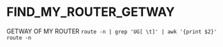 # FIND_MY_ROUTER_GETWAY
GETWAY OF MY ROUTER 
`route -n | grep 'UG[ \t]' | awk '{print $2}'` 
`route -n`
